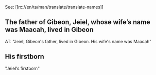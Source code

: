 See: [[rc://en/ta/man/translate/translate-names]]

## The father of Gibeon, Jeiel, whose wife’s name was Maacah, lived in Gibeon ##

AT: "Jeiel, Gibeon's father, lived in Gibeon. His wife's name was Maacah"

## His firstborn ##

"Jeiel's firstborn"